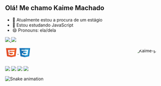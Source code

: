 ## Olá! Me chamo Kaime Machado

- 🔭 Atualmente estou a procura de um estágio
- 🌱 Estou estudando JavaScript
- 😄 Pronouns: ela/dela

 <a href="https://github.com/kaimemachado">
  <img height="180em" src="https://github-readme-stats.vercel.app/api?username=kaimemachado&show_icons=true&theme=dark&include_all_commits=true&count_private=true"/>
  <img height="180em" src="https://github-readme-stats.vercel.app/api/top-langs/?username=kaimemachado&layout=compact&langs_count=7&theme=dark"/>

  </div>
<div style="display: inline_block"><br>
  <img align="center" alt="Kaime-HTML" height="30" width="40" src="https://raw.githubusercontent.com/devicons/devicon/master/icons/html5/html5-original.svg">
  <img align="center" alt="Kaime-CSS" height="30" width="40" src="https://raw.githubusercontent.com/devicons/devicon/master/icons/css3/css3-original.svg">
  <img align="right" alt="Kaime-pic" height="150" style="border-radius:50px;" src="https://octodex.github.com/images/mona-the-rivetertocat.png">
</div>

##

<div> 
  <a href="https://wa.me/5541995528154" target"_blank"><img src="https://img.shields.io/badge/WhatsApp-25D366?style=for-the-badge&logo=whatsapp&logoColor=white" target="blank"></a>
  <a href="https://instagram.com/kaimemachado" target="_blank"><img src="https://img.shields.io/badge/-Instagram-%23E4405F?style=for-the-badge&logo=instagram&logoColor=white" target="_blank"></a>
  <a href = "mailto:kamchadx@gmail.com"><img src="https://img.shields.io/badge/-Gmail-%23333?style=for-the-badge&logo=gmail&logoColor=white" target="_blank"></a>
  <a href="https://www.linkedin.com/in/kaimemachado" target="_blank"><img src="https://img.shields.io/badge/-LinkedIn-%230077B5?style=for-the-badge&logo=linkedin&logoColor=white" target="_blank"></a> 
 
 ![Snake animation](https://github.com/kaimemachado/kaimemachado/blob/output/github-contribution-grid-snake.svg)
</div>
